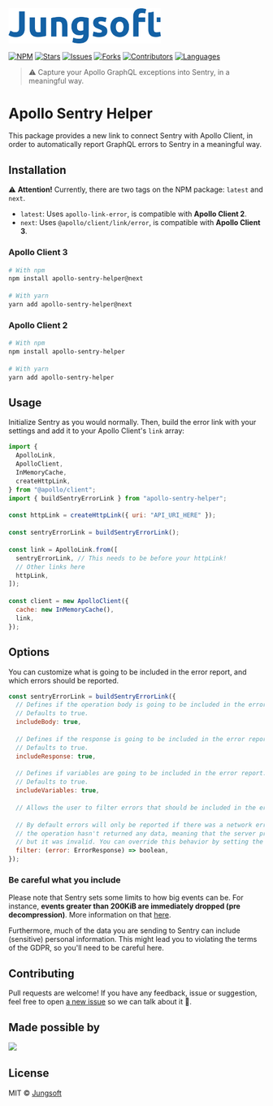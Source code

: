 <img src="jungsoft_logo.png" width="300px"/>

[![NPM](https://img.shields.io/npm/v/apollo-sentry-helper.svg?style=flat-square)](https://www.npmjs.com/package/apollo-sentry-helper)
[![Stars](https://img.shields.io/github/stars/jungsoft/apollo-sentry-helper?style=flat-square)](https://github.com/jungsoft/apollo-sentry-helper/stargazers)
[![Issues](https://img.shields.io/github/issues/jungsoft/apollo-sentry-helper?style=flat-square)](https://github.com/jungsoft/apollo-sentry-helper/issues)
[![Forks](https://img.shields.io/github/forks/jungsoft/apollo-sentry-helper?style=flat-square)](https://github.com/jungsoft/apollo-sentry-helper/network/members)
[![Contributors](https://img.shields.io/github/contributors/jungsoft/apollo-sentry-helper?style=flat-square)](https://github.com/jungsoft/apollo-sentry-helper/graphs/contributors)
[![Languages](https://img.shields.io/github/languages/count/jungsoft/apollo-sentry-helper?style=flat-square)](#)

> ⚠️ Capture your Apollo GraphQL exceptions into Sentry, in a meaningful way.

# Apollo Sentry Helper

This package provides a new link to connect Sentry with Apollo Client, in order to automatically report GraphQL errors to Sentry in a meaningful way.

## Installation

⚠️ **Attention!** Currently, there are two tags on the NPM package: `latest` and `next`.

- `latest`: Uses `apollo-link-error`, is compatible with **Apollo Client 2**.
- `next`: Uses `@apollo/client/link/error`, is compatible with **Apollo Client 3**.

### Apollo Client 3

```bash
# With npm
npm install apollo-sentry-helper@next

# With yarn
yarn add apollo-sentry-helper@next
```

### Apollo Client 2

```bash
# With npm
npm install apollo-sentry-helper

# With yarn
yarn add apollo-sentry-helper
```

## Usage

Initialize Sentry as you would normally. Then, build the error link with your settings and add it to your Apollo Client's `link` array:

```jsx
import {
  ApolloLink,
  ApolloClient,
  InMemoryCache,
  createHttpLink,
} from "@apollo/client";
import { buildSentryErrorLink } from "apollo-sentry-helper";

const httpLink = createHttpLink({ uri: "API_URI_HERE" });

const sentryErrorLink = buildSentryErrorLink();

const link = ApolloLink.from([
  sentryErrorLink, // This needs to be before your httpLink!
  // Other links here
  httpLink,
]);

const client = new ApolloClient({
  cache: new InMemoryCache(),
  link,
});
```

## Options

You can customize what is going to be included in the error report, and which errors should be reported.

```jsx
const sentryErrorLink = buildSentryErrorLink({
  // Defines if the operation body is going to be included in the error report.
  // Defaults to true.
  includeBody: true,

  // Defines if the response is going to be included in the error report.
  // Defaults to true.
  includeResponse: true,

  // Defines if variables are going to be included in the error report.
  // Defaults to true.
  includeVariables: true,

  // Allows the user to filter errors that should be included in the error report.

  // By default errors will only be reported if there was a network error, or if
  // the operation hasn't returned any data, meaning that the server processed the request,
  // but it was invalid. You can override this behavior by setting the "filter" option.
  filter: (error: ErrorResponse) => boolean,
});
```

### Be careful what you include

Please note that Sentry sets some limits to how big events can be. For instance, **events greater than 200KiB are immediately dropped (pre decompression)**. More information on that [here](https://docs.sentry.io/accounts/quotas/#attributes-limits).

Furthermore, much of the data you are sending to Sentry can include (sensitive) personal information. This might lead you to violating the terms of the GDPR, so you'll need to be careful here.

## Contributing

Pull requests are welcome! If you have any feedback, issue or suggestion, feel free to open [a new issue](https://github.com/jungsoft/apollo-sentry-helper/issues/new) so we can talk about it 💬.

## Made possible by

<a href="https://github.com/jungsoft/apollo-sentry-helper/graphs/contributors">
  <img src="https://contributors-img.web.app/image?repo=jungsoft/apollo-sentry-helper" />
</a>

## License

MIT © [Jungsoft](https://github.com/jungsoft)
